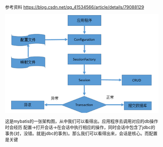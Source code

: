 参考资料 https://blog.csdn.net/qq_41534566/article/details/79088129


![Image text](https://raw.githubusercontent.com/eatyu/javaMybatis/master/core/src/main/11182357_N86c.jpg)

这是mybatis的一张架构图，从中我们可以看得出。应用程序去调用对应的db操作时会经历 配置->打开会话->在会话中执行相应的操作，同时会话中包含了jdbc的事务(对，没错。就是jdbc的事务)。那么我们可以看得出来，会话是核心。而配置是关键  
